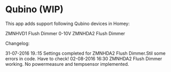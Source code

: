 ﻿# Qubino (WIP)

This app adds support following Qubino devices in Homey:

ZMNHVD1 Flush Dimmer 0-10V
ZMNHDA2 Flush Dimmer

Changelog:

31-07-2016 19.:15 Settings completed for ZMNHDA2 Flush Dimmer.Stil some errors in code. Have to check!
02-08-2016 16:30 ZMNHDA2 Flush Dimmer working. No powermeasure and tempsensor implemented.


